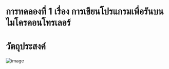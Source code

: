 # การทดลองที่ 1 เรื่อง การเขียนโปรแกรมเพื่อรันบนไมโครคอนโทรเลอร์

# วัตถุประสงค์

![image](https://user-images.githubusercontent.com/80880340/112338718-9a613180-8cf1-11eb-9b9a-d7c9adb694e3.png)

